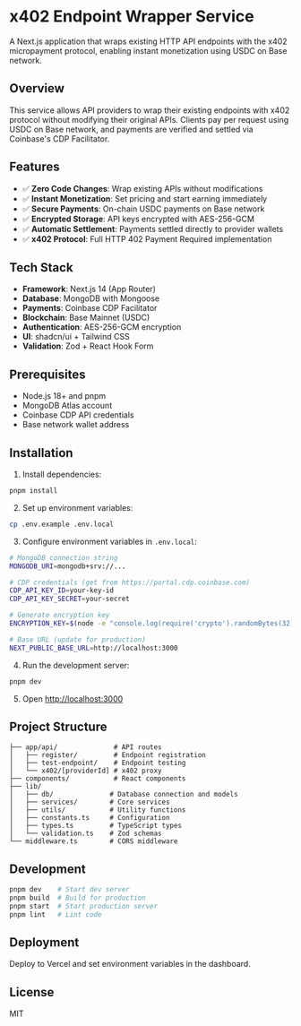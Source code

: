 # x402 Endpoint Wrapper Service

A Next.js application that wraps existing HTTP API endpoints with the x402 micropayment protocol, enabling instant monetization using USDC on Base network.

## Overview

This service allows API providers to wrap their existing endpoints with x402 protocol without modifying their original APIs. Clients pay per request using USDC on Base network, and payments are verified and settled via Coinbase's CDP Facilitator.

## Features

- ✅ **Zero Code Changes**: Wrap existing APIs without modifications
- ✅ **Instant Monetization**: Set pricing and start earning immediately
- ✅ **Secure Payments**: On-chain USDC payments on Base network
- ✅ **Encrypted Storage**: API keys encrypted with AES-256-GCM
- ✅ **Automatic Settlement**: Payments settled directly to provider wallets
- ✅ **x402 Protocol**: Full HTTP 402 Payment Required implementation

## Tech Stack

- **Framework**: Next.js 14 (App Router)
- **Database**: MongoDB with Mongoose
- **Payments**: Coinbase CDP Facilitator
- **Blockchain**: Base Mainnet (USDC)
- **Authentication**: AES-256-GCM encryption
- **UI**: shadcn/ui + Tailwind CSS
- **Validation**: Zod + React Hook Form

## Prerequisites

- Node.js 18+ and pnpm
- MongoDB Atlas account
- Coinbase CDP API credentials
- Base network wallet address

## Installation

1. Install dependencies:
```bash
pnpm install
```

2. Set up environment variables:
```bash
cp .env.example .env.local
```

3. Configure environment variables in `.env.local`:
```bash
# MongoDB connection string
MONGODB_URI=mongodb+srv://...

# CDP credentials (get from https://portal.cdp.coinbase.com)
CDP_API_KEY_ID=your-key-id
CDP_API_KEY_SECRET=your-secret

# Generate encryption key
ENCRYPTION_KEY=$(node -e "console.log(require('crypto').randomBytes(32).toString('hex'))")

# Base URL (update for production)
NEXT_PUBLIC_BASE_URL=http://localhost:3000
```

4. Run the development server:
```bash
pnpm dev
```

5. Open [http://localhost:3000](http://localhost:3000)

## Project Structure

```
├── app/api/              # API routes
│   ├── register/         # Endpoint registration
│   ├── test-endpoint/    # Endpoint testing
│   └── x402/[providerId] # x402 proxy
├── components/           # React components
├── lib/
│   ├── db/              # Database connection and models
│   ├── services/        # Core services
│   ├── utils/           # Utility functions
│   ├── constants.ts     # Configuration
│   ├── types.ts         # TypeScript types
│   └── validation.ts    # Zod schemas
└── middleware.ts        # CORS middleware
```

## Development

```bash
pnpm dev    # Start dev server
pnpm build  # Build for production
pnpm start  # Start production server
pnpm lint   # Lint code
```

## Deployment

Deploy to Vercel and set environment variables in the dashboard.

## License

MIT

